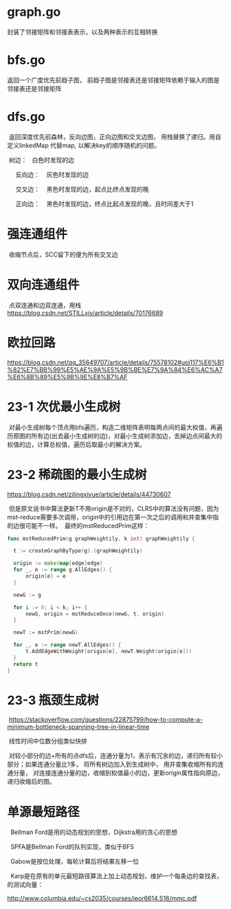 # graph.go
  
  封装了邻接矩阵和邻接表表示，以及两种表示的互相转换
  
# bfs.go
  
  返回一个广度优先前趋子图， 前趋子图是邻接表还是邻接矩阵依赖于输入的图是邻接表还是邻接矩阵
  
# dfs.go
  返回深度优先前森林，反向边图，正向边图和交叉边图， 用栈替换了递归。用自定义linkedMap 代替map, 以解决key的顺序随机的问题。
  
  
  树边：
    白色时发现的边
    
    
  反向边：
    灰色时发现的边
    
    
  交叉边：
    黑色时发现的边，起点比终点发现的晚
    
    
  正向边：
    黑色时发现的边，终点比起点发现的晚，且时间差大于1
    

# 强连通组件

  收缩节点后，SCC留下的便为所有交叉边
  
# 双向连通组件
  点双连通和边双连通，用栈
  https://blog.csdn.net/STILLxjy/article/details/70176689

# 欧拉回路
  https://blog.csdn.net/qq_35649707/article/details/75578102#uoj117%E6%B1%82%E7%BB%99%E5%AE%9A%E5%9B%BE%E7%9A%84%E6%AC%A7%E6%8B%89%E5%9B%9E%E8%B7%AF


# 23-1 次优最小生成树
  对最小生成树每个顶点用bfs遍历，构造二维矩阵表明每两点间的最大权值，再遍历原图的所有边(出去最小生成树的边)，对最小生成树添加边，去掉边点间最大的权值的边，计算总权值，遍历后取最小的解决方案。

# 23-2 稀疏图的最小生成树
  https://blog.csdn.net/zilingxiyue/article/details/44730607
  
  但是原文说书中算法更新T不用origin是不对的，CLRS中的算法没有问题，因为mst-reduce需要多次调用，origin中的引用边在第一次之后的调用和并查集中指的边很可能不一样。
  最终的mstReducedPrim这样：
  ```go
  func mstReducedPrim(g graphWeightily, k int) graphWeightily {

	t := createGraphByType(g).(graphWeightily)

	origin := make(map[edge]edge)
	for _, e := range g.AllEdges() {
		origin[e] = e
	}

	newG := g

	for i := 0; i < k; i++ {
		newG, origin = mstReduceOnce(newG, t, origin)
	}

	newT := mstPrim(newG)

	for _, e := range newT.AllEdges() {
		t.AddEdgeWithWeight(origin[e], newT.Weight(origin[e]))
	}
	return t
}
  ```

# 23-3 瓶颈生成树
  https://stackoverflow.com/questions/22875799/how-to-compute-a-minimum-bottleneck-spanning-tree-in-linear-time
  
  线性时间中位数分组类似快排
  
  对较小部分的边+所有的点dfs后，连通分量为1，表示有冗余的边，递归所有较小部分；如果连通分量比1多， 将所有树边加入到生成树中， 用并查集收缩所有的连通分量， 对连接连通分量的边，收缩到权值最小的边，更新origin属性指向原边， 递归收缩后的图。
 
 # 单源最短路径
   Bellman Ford是用的动态规划的思想，Dijkstra用的贪心的思想
   
   SPFA是Bellman Ford的队列实现，类似于BFS
   
   Gabow是按位处理，每轮计算后将结果左移一位
   
   Karp是在原有的单元最短路径算法上加上动态规划，维护一个每条边的查找表，的测试向量：
   
   http://www.columbia.edu/~cs2035/courses/ieor6614.S16/mmc.pdf
   
